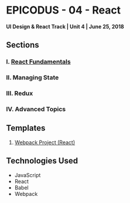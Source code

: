 # EPICODUS - 04 - React

**UI Design & React Track | Unit 4 | June 25, 2018**

## Sections

### I. [React Fundamentals](01-react-fundamentals)

### II. Managing State

### III. Redux

### IV. Advanced Topics

## Templates

1. [Webpack Project (React)](00-templates/webpack-project)

## Technologies Used

- JavaScript
- React
- Babel
- Webpack
